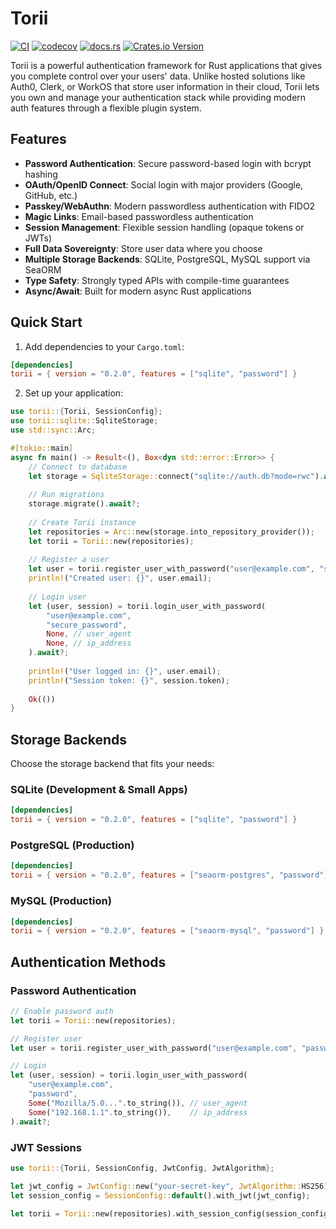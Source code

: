 # Torii

[![CI](https://github.com/cmackenzie1/torii-rs/actions/workflows/ci.yaml/badge.svg)](https://github.com/cmackenzie1/torii-rs/actions/workflows/ci.yaml)
[![codecov](https://codecov.io/gh/cmackenzie1/torii-rs/branch/main/graph/badge.svg?token=MHF0G453L0)](https://codecov.io/gh/cmackenzie1/torii-rs)
[![docs.rs](https://img.shields.io/docsrs/torii)](https://docs.rs/torii/latest/torii/)
[![Crates.io Version](https://img.shields.io/crates/v/torii)](https://crates.io/crates/torii)

Torii is a powerful authentication framework for Rust applications that gives you complete control over your users' data. Unlike hosted solutions like Auth0, Clerk, or WorkOS that store user information in their cloud, Torii lets you own and manage your authentication stack while providing modern auth features through a flexible plugin system.

## Features

- **Password Authentication**: Secure password-based login with bcrypt hashing
- **OAuth/OpenID Connect**: Social login with major providers (Google, GitHub, etc.)
- **Passkey/WebAuthn**: Modern passwordless authentication with FIDO2
- **Magic Links**: Email-based passwordless authentication
- **Session Management**: Flexible session handling (opaque tokens or JWTs)
- **Full Data Sovereignty**: Store user data where you choose
- **Multiple Storage Backends**: SQLite, PostgreSQL, MySQL support via SeaORM
- **Type Safety**: Strongly typed APIs with compile-time guarantees
- **Async/Await**: Built for modern async Rust applications

## Quick Start

1. Add dependencies to your `Cargo.toml`:

```toml
[dependencies]
torii = { version = "0.2.0", features = ["sqlite", "password"] }
```

2. Set up your application:

```rust
use torii::{Torii, SessionConfig};
use torii::sqlite::SqliteStorage;
use std::sync::Arc;

#[tokio::main]
async fn main() -> Result<(), Box<dyn std::error::Error>> {
    // Connect to database
    let storage = SqliteStorage::connect("sqlite://auth.db?mode=rwc").await?;
    
    // Run migrations
    storage.migrate().await?;
    
    // Create Torii instance
    let repositories = Arc::new(storage.into_repository_provider());
    let torii = Torii::new(repositories);
    
    // Register a user
    let user = torii.register_user_with_password("user@example.com", "secure_password").await?;
    println!("Created user: {}", user.email);
    
    // Login user
    let (user, session) = torii.login_user_with_password(
        "user@example.com", 
        "secure_password",
        None, // user_agent
        None, // ip_address
    ).await?;
    
    println!("User logged in: {}", user.email);
    println!("Session token: {}", session.token);
    
    Ok(())
}
```

## Storage Backends

Choose the storage backend that fits your needs:

### SQLite (Development & Small Apps)

```toml
[dependencies]
torii = { version = "0.2.0", features = ["sqlite", "password"] }
```

### PostgreSQL (Production)

```toml
[dependencies]
torii = { version = "0.2.0", features = ["seaorm-postgres", "password"] }
```

### MySQL (Production)

```toml
[dependencies]
torii = { version = "0.2.0", features = ["seaorm-mysql", "password"] }
```

## Authentication Methods

### Password Authentication

```rust
// Enable password auth
let torii = Torii::new(repositories);

// Register user
let user = torii.register_user_with_password("user@example.com", "password").await?;

// Login
let (user, session) = torii.login_user_with_password(
    "user@example.com", 
    "password",
    Some("Mozilla/5.0...".to_string()), // user_agent
    Some("192.168.1.1".to_string()),    // ip_address
).await?;
```

### JWT Sessions

```rust
use torii::{Torii, SessionConfig, JwtConfig, JwtAlgorithm};

let jwt_config = JwtConfig::new("your-secret-key", JwtAlgorithm::HS256);
let session_config = SessionConfig::default().with_jwt(jwt_config);

let torii = Torii::new(repositories).with_session_config(session_config);
```
